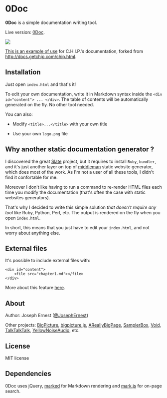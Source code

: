 0Doc
=======

**0Doc** is a simple documentation writing tool. 

Live version: [0Doc](https://josephernest.github.io/0Doc/).

[![](http://gget.it/rwx9ovzb/screenshot_500px.jpg)](https://josephernest.github.io/0Doc/)

[This is an example of use](https://josephernest.github.io/0Doc-chip) for C.H.I.P.'s documentation, forked from http://docs.getchip.com/chip.html.

Installation
----
Just open `index.html` and that's it!

To edit your own documentation, write it in Markdown syntax inside the `<div id="content"> ... </div>`. 
The table of contents will be automatically generated on the fly. No other tool needed.

You can also:

* Modify `<title>...</title>` with your own title

* Use your own `logo.png` file


Why another static documentation generator ?
----

I discovered the great [Slate](https://github.com/lord/slate) project, but it requires to install `Ruby`, `bundler`, and it's just another layer on top of [middleman](https://middlemanapp.com/) static website generator, which does most of the work. As I'm not a user of all these tools, I didn't find it confortable for me.

Moreover I don't like having to run a command to re-render HTML files each time you modify the documentation (that's often the case with static websites generators).

That's why I decided to write this simple solution *that doesn't require any tool* like Ruby, Python, Perl, etc. The output is rendered on the fly when you open `index.html`.

In short, this means that you just have to edit your `index.html`, and not worry about anything else.

External files
----

It's possible to include external files with:

    <div id="content">
        <file src="chapter1.md"></file>
    </div>
    
More about this feature [here](https://github.com/josephernest/0Doc/issues/3).

About
----
Author: Joseph Ernest ([@JosephErnest](https://twitter.com/JosephErnest))

Other projects: [BigPicture](http://bigpicture.bi), [bigpicture.js](https://github.com/josephernest/bigpicture.js), [AReallyBigPage](https://github.com/josephernest/AReallyBigPage), [SamplerBox](http://www.samplerbox.org), [Void](http://www.thisisvoid.org), [TalkTalkTalk](https://github.com/josephernest/TalkTalkTalk), [YellowNoiseAudio](http://www.yellownoiseaudio.com), etc.

License
----
MIT license


Dependencies
----

0Doc uses jQuery, [marked](https://github.com/chjj/marked) for Markdown rendering and [mark.js](https://markjs.io/) for on-page search.

